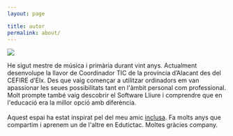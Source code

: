 ```yaml
---
layout: page

title: autor
permalink: about/
---
```


<img class="col one right" src="..//img/sasogu.jpg">


He sigut mestre de música i primària durant vint anys. Actualment desenvolupe la llavor de Coordinador TIC de la província d’Alacant des del CEFIRE d’Elx. Des que vaig començar a utilitzar ordinadors em van apassionar les seues possibilitats tant en l'àmbit personal com professional. Molt prompte també vaig descobrir el Software Lliure i comprendre que en l'educació era la millor opció amb diferència.  
<br />
Aquest espai ha estat inspirat pel del meu amic <a href="https://inclusa.github.io/" target="_blank"> inclusa</a>. Fa molts anys que compartim i aprenem un de l'altre en <a href="https://edutictac.es" target="_blank"></a> Edutictac. Moltes gràcies company.
<br /><br />
<br />
<br/>
<span class="contacticon center">
	<a href="https://github.com/sasogu" target="_blank"><i class="fa fa-github-square"></i></a>
	<a href="https://www.linkedin.com/in/sasogu/" target="_blank"><i class="fa fa-linkedin-square"></i></a>
	<a href="https://twitter.com/sasogu" target="_blank"><i class="fa fa-twitter-square"></i></a>
</span>
